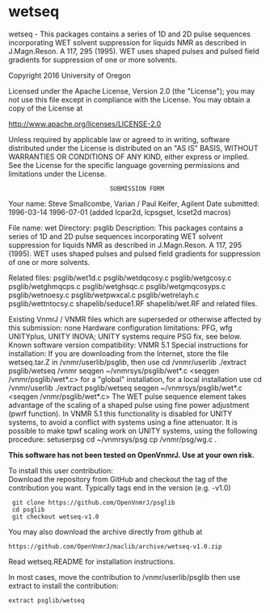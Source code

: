 # wetseq
 wetseq - This packages contains a series of 1D and 2D pulse sequences
 incorporating WET solvent suppression for liquids NMR as described
 in J.Magn.Reson. A 117, 295 (1995). WET uses shaped pulses and pulsed
 field gradients for suppression of one or more solvents.

 Copyright 2016 University of Oregon

 Licensed under the Apache License, Version 2.0 (the "License");
 you may not use this file except in compliance with the License.
 You may obtain a copy of the License at

   http://www.apache.org/licenses/LICENSE-2.0

 Unless required by applicable law or agreed to in writing, software
 distributed under the License is distributed on an "AS IS" BASIS,
 WITHOUT WARRANTIES OR CONDITIONS OF ANY KIND, either express or implied.
 See the License for the specific language governing permissions and
 limitations under the License.

                                SUBMISSION FORM

Your name:      Steve Smallcombe, Varian / Paul Keifer, Agilent
Date submitted: 1996-03-14
                1996-07-01 (added lcpar2d, lcpsgset, lcset2d macros)

File name:      wet
Directory:      psglib
Description:    This packages contains a series of 1D and 2D pulse sequences
		incorporating WET solvent suppression for liquids NMR as
		described in J.Magn.Reson. A 117, 295 (1995). WET uses shaped
		pulses and pulsed field gradients for suppression of one or
		more solvents.

Related files:  psglib/wet1d.c       psglib/wetdqcosy.c   psglib/wetgcosy.c
                psglib/wetghmqcps.c  psglib/wetghsqc.c    psglib/wetgmqcosyps.c
                psglib/wetnoesy.c    psglib/wetpwxcal.c   psglib/wetrelayh.c
                psglib/wettntocsy.c  shapelib/seduce1.RF  shapelib/wet.RF
                and related files.

Existing VnmrJ / VNMR files which are superseded or
otherwise affected by this submission:  none
Hardware configuration limitations:     PFG, wfg
        UNITYplus, UNITY INOVA; UNITY systems require PSG fix, see below.
Known software version compatibility:   VNMR 5.1
Special instructions for installation:
    If you are downloading from the Internet, store
    the file wetseq.tar.Z in /vnmr/userlib/psglib, then use
        cd /vnmr/userlib
        ./extract psglib/wetseq /vnmr
        seqgen ~/vnmrsys/psglib/wet*.c    <seqgen /vnmr/psglib/wet*.c>
    for a "global" installation, for a local installation use
        cd /vnmr/userlib
        ./extract psglib/wetseq
        seqgen ~/vnmrsys/psglib/wet*.c    <seqgen /vnmr/psglib/wet*.c>
    The WET pulse sequence element takes advantage of the scaling of a shaped
    pulse using fine power adjustment (pwrf function). In VNMR 5.1 this
    functionality is disabled for UNITY systems, to avoid a conflict with
    systems using a fine attenuator. It is possible to make tpwf scaling work
    on UNITY systems, using the following procedure:
        setuserpsg
        cd ~/vnmrsys/psg
        cp /vnmr/psg/wg.c .

**This software has not been tested on OpenVnmrJ. Use at your own risk.**

To install this user contribution:  
Download the repository from GitHub and checkout the tag of the contribution you want.
Typically tags end in the version (e.g. -v1.0)

     git clone https://github.com/OpenVnmrJ/psglib  
     cd psglib  
     git checkout wetseq-v1.0


You may also download the archive directly from github at

    https://github.com/OpenVnmrJ/maclib/archive/wetseq-v1.0.zip

Read wetseq.README for installation instructions.

In most cases, move the contribution to /vnmr/userlib/psglib 
then use extract to install the contribution:  

    extract psglib/wetseq